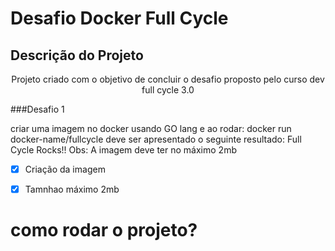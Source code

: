 # Desafio Docker Full Cycle

## Descrição do Projeto
<p align="center">Projeto criado com o objetivo de concluir o desafio proposto pelo curso dev full cycle 3.0</p>

###Desafio 1

criar uma imagem no docker usando GO lang e ao rodar:
docker run docker-name/fullcycle
deve ser apresentado o seguinte resultado: Full Cycle Rocks!!
Obs:
A imagem deve ter no máximo 2mb

- [x] Criação da imagem
- [x] Tamnhao máximo 2mb


# como rodar o projeto?
